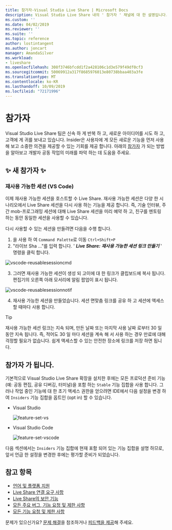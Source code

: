 ```yaml
---
title: 참가자-Visual Studio Live Share | Microsoft Docs
description: Visual Studio Live Share 내의 ' 참가자 ' 채널에 대 한 설명입니다.
ms.custom: ''
ms.date: 04/02/2019
ms.reviewer: ''
ms.suite: ''
ms.topic: reference
author: lostintangent
ms.author: joncart
manager: AmandaSilver
ms.workload:
- liveshare
ms.openlocfilehash: 308f3746bfcdd1f2a428106c1d3e579f49df0cf3
ms.sourcegitcommit: 50069912a317f8685976013e80738bbaa403a3fe
ms.translationtype: MT
ms.contentlocale: ko-KR
ms.lasthandoff: 10/09/2019
ms.locfileid: "72171996"
---
```

<!--
Copyright © Microsoft Corporation
All rights reserved.
Creative Commons Attribution 4.0 License (International): https://creativecommons.org/licenses/by/4.0/legalcode
-->

# <a name="insiders"></a>참가자

Visual Studio Live Share 팀은 신속 하 게 반복 하 고, 새로운 아이디어를 시도 하 고, 고객에 게 귀를 보내고 있습니다. Insider은 사용자에 게 모든 새로운 기능을 먼저 사용해 보고 소중한 의견을 제공할 수 있는 기회를 제공 합니다. 아래의 [참가자](#BecomeanInsider) 가 되는 방법을 알아보고 개발자 공동 작업의 미래를 파악 하는 데 도움을 주세요. 

## <a name="new-to-insiders"></a>✨ 새 참가자 ✨


### <a name="reusable-sessions-vs-code"></a>**재사용 가능한 세션 (VS Code)**

이제 재사용 가능한 세션을 호스트할 수 Live Share. 재사용 가능한 세션은 다양 한 시나리오에서 Live Share 세션을 다시 사용 하는 기능을 제공 합니다. 즉, 기술 인터뷰, 주간 mob-프로그래밍 세션에 대해 Live Share 세션을 미리 예약 하 고, 친구를 멘토링 하는 동안 동일한 세션을 사용할 수 있습니다.

다시 사용할 수 있는 세션을 만들려면 다음을 수행 합니다.
1. 을 사용 하 여 `Command Palette`로 이동 `Ctrl+Shift+P`
1. "라이브 Sha ..."를 입력 합니다. ' **_Live Share: 재사용 가능한 세션 링크 만들기_** ' 명령을 클릭 합니다.

![vscode-reusablesessioncmd](../media/vscode-cmdpalette-createreusablelink.png)

3. 그러면 재사용 가능한 세션이 생성 되 고이에 대 한 링크가 클립보드에 복사 됩니다. 편집기의 오른쪽 아래 모서리에 알림 팝업이 표시 됩니다.

![vscode-reusablesessionnotif](../media/vscode-notification-resuablesession.png)

4. 재사용 가능한 세션을 만들었습니다. 세션 면맞춤 링크를 공유 하 고 세션에 액세스할 때마다 사용 합니다.

> [!TIP] 
>재사용 가능한 세션 링크는 지속 되며, 만든 날짜 또는 마지막 사용 날짜 로부터 30 일 동안 지속 됩니다. 즉, 적어도 30 일 마다 세션을 계속 해 서 사용 하는 경우 만료에 대해 걱정할 필요가 없습니다. 쉽게 액세스할 수 있는 안전한 장소에 링크를 저장 하면 됩니다.
 


## 참가자 <a name="BecomeanInsider"></a> 가 됩니다.

기본적으로 Visual Studio Live Share 확장을 설치한 후에는 모든 프로덕션 준비 기능 (예: 공동 편집, 공유 디버깅, 터미널)을 포함 하는 `Stable` 기능 집합을 사용 합니다. 그러나 작업 중인 기능에 대 한 초기 액세스 권한을 얻으려면 IDE에서 다음 설정을 변경 하 여 `Insiders` 기능 집합을 옵트인 (opt in) 할 수 있습니다.

* Visual Studio

    ![feature-set-vs](../media/feature-set-vs.png)

* Visual Studio Code 

    ![feature-set-vscode](../media/feature-set-vscode.png)

다음 섹션에서는 `Insiders` 기능 집합에 현재 포함 되어 있는 기능 집합을 설명 하므로, 앞서 언급 한 설정을 변경한 후에는 평가할 준비가 되었습니다.



## <a name="see-also"></a>참고 항목

- [언어 및 플랫폼 지원](platform-support.md)
- [Live Share 연결 요구 사항](connectivity.md)
- [Live Share의 보안 기능](security.md)
- [모든 주요 버그, 기능 요청 및 제한 사항](https://aka.ms/vsls-issues)
- [모든 기능 요청 및 제한 사항](https://aka.ms/vsls-feature-requests)

문제가 있으신가요? [문제 해결](../troubleshooting.md)을 참조하거나 [피드백을 제공](../support.md)해 주세요.
